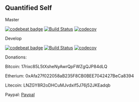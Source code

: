 Quantified Self
--------------- 

Master

[![codebeat badge](https://codebeat.co/badges/4f0d69e0-da87-4449-95f3-38b45075738f)](https://codebeat.co/projects/github-com-jimmykane-quantified-self-master)
[![Build Status](https://travis-ci.org/jimmykane/quantified-self.svg?branch=master)](https://travis-ci.org/jimmykane/quantified-self)
[![codecov](https://codecov.io/gh/jimmykane/quantified-self/branch/master/graph/badge.svg)](https://codecov.io/gh/jimmykane/quantified-self)


Develop

[![codebeat badge](https://codebeat.co/badges/4f0d69e0-da87-4449-95f3-38b45075738f)](https://codebeat.co/projects/github-com-jimmykane-quantified-self-develop)
[![Build Status](https://travis-ci.org/jimmykane/quantified-self.svg?branch=develop)](https://travis-ci.org/jimmykane/quantified-self)
[![codecov](https://codecov.io/gh/jimmykane/quantified-self/branch/develop/graph/badge.svg)](https://codecov.io/gh/jimmykane/quantified-self)

Donations:


Bitcoin: 17rixc85L5tXsheNyAwrQpFWZgQJP84dLQ

Etherium: 0xAfa27f022058aB235F8CB0BEE7042427BeCa8394

Litecoin: LNZGY8R2oDHCuMJvdxif5J76j52JKEadqb
    
Paypal: [Paypal](paypal.me/DKanellopoulos)
